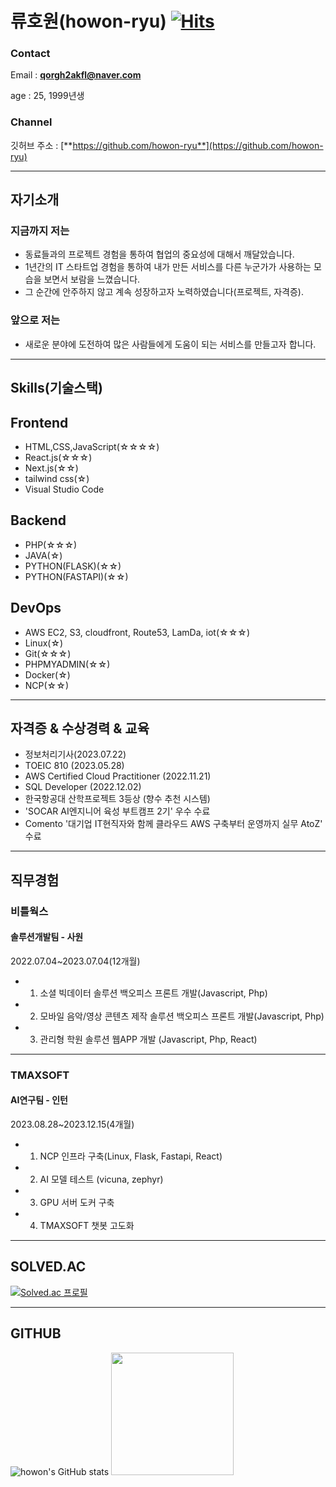 # 류호원(howon-ryu) [![Hits](https://hits.seeyoufarm.com/api/count/incr/badge.svg?url=https%3A%2F%2Fgithub.com%2Fhowon-ryu&count_bg=%23F3EF7D&title_bg=%23868681&icon=&icon_color=%23090909&title=hits&edge_flat=true)](https://hits.seeyoufarm.com)


### Contact
Email : **qorgh2akfl@naver.com**

age : 25, 1999년생

### Channel

깃허브 주소 : [**https://github.com/howon-ryu**](https://github.com/howon-ryu)
<!--

노션 포트폴리오 : [**https://stripe-dumpling-aec.notion.site/1e9b782a616d413381836e8b37803f14?pvs=4**](https://stripe-dumpling-aec.notion.site/1e9b782a616d413381836e8b37803f14?pvs=4)
-->
---

## 자기소개

### 지금까지 저는

- 동료들과의 프로젝트 경험을 통하여 협업의 중요성에 대해서 깨달았습니다.
- 1년간의 IT 스타트업 경험을 통하여 내가 만든 서비스를 다른 누군가가 사용하는 모습을 보면서 보람을 느꼈습니다.
- 그 순간에 안주하지 않고 계속 성장하고자 노력하였습니다(프로젝트, 자격증).

### 앞으로 저는

- 새로운 분야에 도전하여 많은 사람들에게 도움이 되는 서비스를 만들고자 합니다.
---

## Skills(기술스택)


## Frontend

- HTML,CSS,JavaScript(☆☆☆☆)
- React.js(☆☆☆)
- Next.js(☆☆)
- tailwind css(☆)
- Visual Studio Code

## Backend

- PHP(☆☆☆)
- JAVA(☆)
- PYTHON(FLASK)(☆☆)
- PYTHON(FASTAPI)(☆☆)

## DevOps

- AWS EC2, S3, cloudfront, Route53, LamDa, iot(☆☆☆)
- Linux(☆)
- Git(☆☆☆)
- PHPMYADMIN(☆☆)
- Docker(☆)
- NCP(☆☆)
    
---

## 자격증 & 수상경력 & 교육

- 정보처리기사(2023.07.22)
- TOEIC 810 (2023.05.28)
- AWS Certified Cloud Practitioner (2022.11.21)
- SQL Developer (2022.12.02)
- 한국항공대 산학프로젝트 3등상 (향수 추천 시스템)
- 'SOCAR AI엔지니어 육성 부트캠프 2기' 우수 수료
- Comento '대기업 IT현직자와 함께 클라우드 AWS 구축부터 운영까지 실무 AtoZ' 수료

---

## 직무경험

### 비틀웍스

#### 솔루션개발팀 - 사원

2022.07.04~2023.07.04(12개월)

- 1. 소셜 빅데이터 솔루션 백오피스 프론트 개발(Javascript, Php)
- 2. 모바일 음악/영상 콘텐츠 제작 솔루션 백오피스 프론트 개발(Javascript, Php)
- 3. 관리형 학원 솔루션 웹APP 개발 (Javascript, Php, React)


---

### TMAXSOFT

#### AI연구팀 - 인턴

2023.08.28~2023.12.15(4개월)

- 1. NCP 인프라 구축(Linux, Flask, Fastapi, React)
- 2. AI 모델 테스트 (vicuna, zephyr)
- 3. GPU 서버 도커 구축
- 4. TMAXSOFT 챗봇 고도화
---

## SOLVED.AC
[![Solved.ac
프로필](http://mazassumnida.wtf/api/v2/generate_badge?boj=qorgh2akfl)](https://solved.ac/qorgh2akfl)
    
---

## GITHUB

![howon's GitHub stats](https://github-readme-stats.vercel.app/api?username=howon-ryu&show_icons=true&theme=gruvbox_light)
<img height="196em" src="https://github-readme-stats.vercel.app/api/top-langs/?username=howon-ryu&layout=compact">











